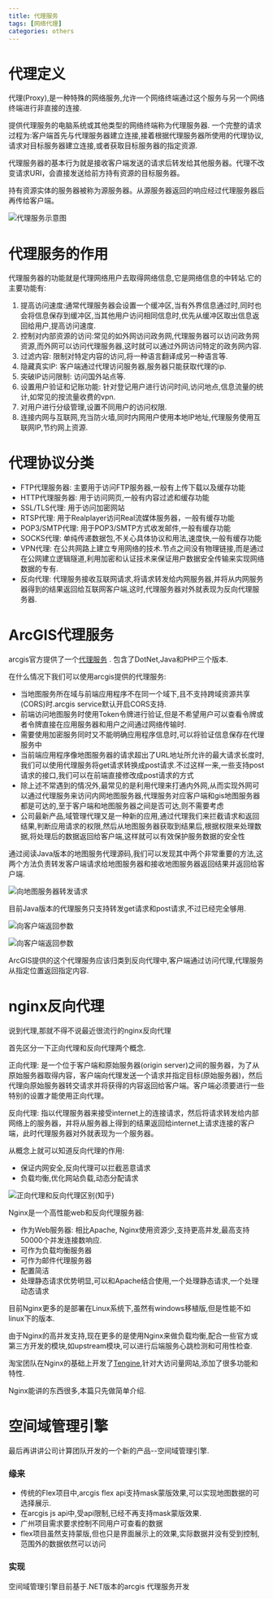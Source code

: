 ```yaml
---
title: 代理服务
tags: [网络代理]
categories: others
---
```


# 代理定义

代理(Proxy),是一种特殊的网络服务,允许一个网络终端通过这个服务与另一个网络终端进行非直接的连接.

<!-- more -->

提供代理服务的电脑系统或其他类型的网络终端称为代理服务器.
一个完整的请求过程为:客户端首先与代理服务器建立连接,接着根据代理服务器所使用的代理协议,请求对目标服务器建立连接,或者获取目标服务器的指定资源.

代理服务器的基本行为就是接收客户端发送的请求后转发给其他服务器。代理不改变请求URI，会直接发送给前方持有资源的目标服务器。

持有资源实体的服务器被称为源服务器。从源服务器返回的响应经过代理服务器后再传给客户端。

![代理服务示意图](./Image/1.jpg)

# 代理服务的作用

代理服务器的功能就是代理网络用户去取得网络信息,它是网络信息的中转站.它的主要功能有:

1. 提高访问速度:通常代理服务器会设置一个缓冲区,当有外界信息通过时,同时也会将信息保存到缓冲区,当其他用户访问相同信息时,优先从缓冲区取出信息返回给用户,提高访问速度.
2. 控制对内部资源的访问:常见的如外网访问政务网,代理服务器可以访问政务网资源,而外网可以访问代理服务器,这时就可以通过外网访问特定的政务网内容.
3. 过滤内容: 限制对特定内容的访问,将一种语言翻译成另一种语言等.
4. 隐藏真实IP: 客户端通过代理访问服务器,服务器只能获取代理的ip.
5. 突破IP访问限制: 访问国外站点等.
6. 设置用户验证和记账功能: 针对登记用户进行访问时间,访问地点,信息流量的统计,如常见的按流量收费的vpn.
7. 对用户进行分级管理,设置不同用户的访问权限.
8. 连接内网与互联网,充当防火墙,同时内网用户使用本地IP地址,代理服务使用互联网IP,节约网上资源.

# 代理协议分类

* FTP代理服务器: 主要用于访问FTP服务器,一般有上传下载以及缓存功能
* HTTP代理服务器: 用于访问网页,一般有内容过滤和缓存功能
* SSL/TLS代理: 用于访问加密网站
* RTSP代理: 用于Realplayer访问Real流媒体服务器，一般有缓存功能
* POP3/SMTP代理: 用于POP3/SMTP方式收发邮件,一般有缓存功能
* SOCKS代理: 单纯传递数据包,不关心具体协议和用法,速度快,一般有缓存功能
* VPN代理: 在公共网路上建立专用网络的技术.节点之间没有物理链接,而是通过在公网建立逻辑隧道,利用加密和认证技术来保证用户数据安全传输来实现网络数据的专有.
* 反向代理: 代理服务接收互联网请求,将请求转发给内网服务器,并将从内网服务器得到的结果返回给互联网客户端,这时,代理服务器对外就表现为反向代理服务器.

# ArcGIS代理服务

arcgis官方提供了一个[代理服务](https://github.com/Esri/resource-proxy) . 包含了DotNet,Java和PHP三个版本.

在什么情况下我们可以使用arcgis提供的代理服务:

* 当地图服务所在域与前端应用程序不在同一个域下,且不支持跨域资源共享(CORS)时.arcgis service默认开启CORS支持.
* 前端访问地图服务时使用Token令牌进行验证,但是不希望用户可以查看令牌或者令牌直接在应用服务器和用户之间通过网络传输时.
* 需要使用加密服务同时又不能明确应用程序信息时,可以将验证信息保存在代理服务中
* 当前端应用程序像地图服务器的请求超出了URL地址所允许的最大请求长度时,我们可以使用代理服务将get请求转换成post请求.不过这样一来,一些支持post请求的接口,我们可以在前端直接修改成post请求的方式
* 除上述不常遇到的情况外,最常见的是利用代理来打通内外网,从而实现外网可以通过代理服务来访问内网地图服务器,代理服务对应客户端和gis地图服务器都是可达的,至于客户端和地图服务器之间是否可达,则不需要考虑
* 公司最新产品,域管理代理又是一种新的应用,通过代理我们来拦截请求和返回结果,判断应用请求的权限,然后从地图服务器获取到结果后,根据权限来处理数据,将处理后的数据返回给客户端,这样就可以有效保护服务数据的安全性

通过阅读Java版本的地图服务代理源码,我们可以发现其中两个非常重要的方法,这两个方法负责转发客户端请求给地图服务器和接收地图服务器返回结果并返回给客户端.

![向地图服务器转发请求](./Image/2.png)

目前Java版本的代理服务只支持转发get请求和post请求,不过已经完全够用.

![向客户端返回参数](./Image/3.png)

![向客户端返回参数](./Image/4.png)

ArcGIS提供的这个代理服务应该归类到反向代理中,客户端通过访问代理,代理服务从指定位置返回指定内容.

# nginx反向代理

说到代理,那就不得不说最近很流行的nginx反向代理

首先区分一下正向代理和反向代理两个概念.

正向代理:  是一个位于客户端和原始服务器(origin server)之间的服务器，为了从原始服务器取得内容，客户端向代理发送一个请求并指定目标(原始服务器)，然后代理向原始服务器转交请求并将获得的内容返回给客户端。客户端必须要进行一些特别的设置才能使用正向代理。

反向代理:  指以代理服务器来接受internet上的连接请求，然后将请求转发给内部网络上的服务器，并将从服务器上得到的结果返回给internet上请求连接的客户端，此时代理服务器对外就表现为一个服务器。

从概念上就可以知道反向代理的作用:

* 保证内网安全,反向代理可以拦截恶意请求
* 负载均衡,优化网站负载,动态分配请求

![正向代理和反向代理区别(知乎)](./Image/5.jpg)

Nginx是一个高性能web和反向代理服务器: 

* 作为Web服务器: 相比Apache, Nginx使用资源少,支持更高并发,最高支持50000个并发连接数响应.
* 可作为负载均衡服务器
* 可作为邮件代理服务器
* 配置简洁
* 处理静态请求优势明显,可以和Apache结合使用,一个处理静态请求,一个处理动态请求

目前Nginx更多的是部署在Linux系统下,虽然有windows移植版,但是性能不如linux下的版本.

由于Nginx的高并发支持,现在更多的是使用Nginx来做负载均衡,配合一些官方或第三方开发的模块,如upstream模块,可以进行后端服务心跳检测和可用性检查.

淘宝团队在Nginx的基础上开发了[Tengine](http://tengine.taobao.org/),针对大访问量网站,添加了很多功能和特性.

Nginx能讲的东西很多,本篇只先做简单介绍.

# 空间域管理引擎

最后再讲讲公司计算团队开发的一个新的产品--空间域管理引擎.

### 缘来

* 传统的Flex项目中,arcgis flex api支持mask蒙版效果,可以实现地图数据的可选择展示.
* 在arcgis js api中,受api限制,已经不再支持mask蒙版效果.
* 广州项目需求要求控制不同用户可查看的数据
* flex项目虽然支持蒙版,但也只是界面展示上的效果,实际数据并没有受到控制,范围外的数据依然可以访问

### 实现

空间域管理引擎目前基于.NET版本的arcgis 代理服务开发